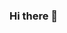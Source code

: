### Hi there 👋

<!--
**gerardodelascuevas/gerardodelascuevas** is a ✨ _special_ ✨ repository because its `README.md` (this file) appears on your GitHub profile.

Here are some ideas to get you started:

I'm a full stack web developer

- 🔭 I’m currently working with react, redux and node js 
- 🌱 I’m currently learning react native and typescript
- 👯 I’m looking to collaborate on ...

- 📫 How to reach me: gerdlcp@gmail.com

-->
